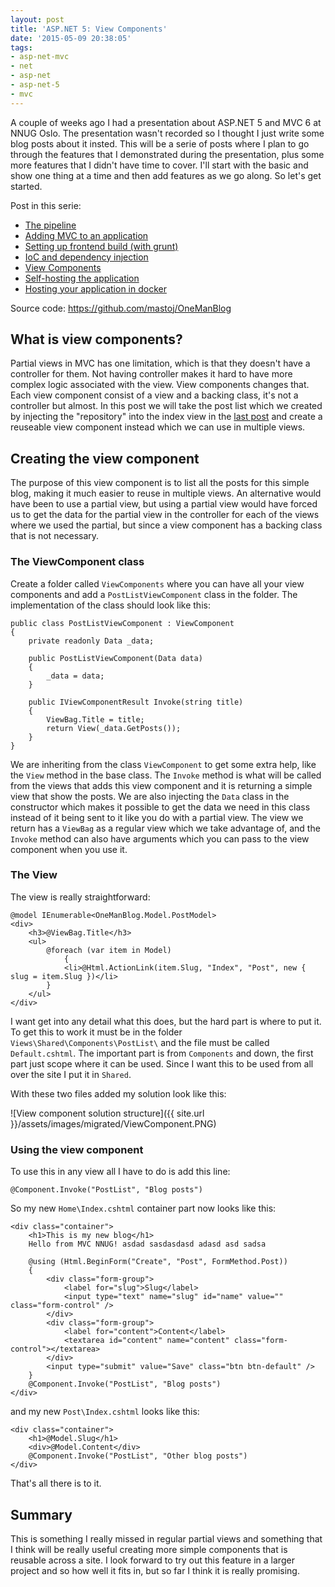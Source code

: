 ```yaml
---
layout: post
title: 'ASP.NET 5: View Components'
date: '2015-05-09 20:38:05'
tags:
- asp-net-mvc
- net
- asp-net
- asp-net-5
- mvc
---
```


A couple of weeks ago I had a presentation about ASP.NET 5 and MVC 6 at NNUG Oslo. The presentation wasn't recorded so I thought I just write some blog posts about it insted. This will be a serie of posts where I plan to go through the features that I demonstrated during the presentation, plus some more features that I didn't have time to cover. I'll start with the basic and show one thing at a time and then add features as we go along. So let's get started.

Post in this serie:

* [The pipeline](http://blog.tomasjansson.com/asp-net-5-the-pipeline/)
* [Adding MVC to an application](http://blog.tomasjansson.com/asp-net-5-adding-mvc-to-an-application)
* [Setting up frontend build (with grunt)](http://blog.tomasjansson.com/asp-net-5-setting-up-frontend-build-with-grunt/)
* [IoC and dependency injection](http://blog.tomasjansson.com/asp-net-5-ioc-and-dependency-injection/)
* [View Components](http://blog.tomasjansson.com/asp-net-5-view-components/)
* [Self-hosting the application](http://blog.tomasjansson.com/asp-net-5-self-hosting-the-application/)
* [Hosting your application in docker](http://blog.tomasjansson.com/asp-net-5-hosting-your-application-in-docker/)

Source code: https://github.com/mastoj/OneManBlog

## What is view components?

Partial views in MVC has one limitation, which is that they doesn't have a controller for them. Not having controller makes it hard to have more complex logic associated with the view. View components changes that. Each view component consist of a view and a backing class, it's not a controller but almost. In this post we will take the post list which we created by injecting the "repository" into the index view in the [last post](http://blog.tomasjansson.com/asp-net-5-ioc-and-dependency-injection/) and create a reuseable view component instead which we can use in multiple views.

## Creating the view component

The purpose of this view component is to list all the posts for this simple blog, making it much easier to reuse in multiple views. An alternative would have been to use a partial view, but using a partial view would have forced us to get the data for the partial view in the controller for each of the views where we used the partial, but since a view component has a backing class that is not necessary.

### The ViewComponent class

Create a folder called `ViewComponents` where you can have all your view components and add a `PostListViewComponent` class in the folder. The implementation of the class should look like this: 

    public class PostListViewComponent : ViewComponent
    {
        private readonly Data _data;

        public PostListViewComponent(Data data)
        {
            _data = data;
        }

        public IViewComponentResult Invoke(string title)
        {
            ViewBag.Title = title;
            return View(_data.GetPosts());
        }
    }

We are inheriting from the class `ViewComponent` to get some extra help, like the `View` method in the base class. The `Invoke` method is what will be called from the views that adds this view component and it is returning a simple view that show the posts. We are also injecting the `Data` class in the constructor which makes it possible to get the data we need in this class instead of it being sent to it like you do with a partial view. The view we return has a `ViewBag` as a regular view which we take advantage of, and the `Invoke` method can also have arguments which you can pass to the view component when you use it.

### The View

The view is really straightforward:

    @model IEnumerable<OneManBlog.Model.PostModel>
    <div>
        <h3>@ViewBag.Title</h3>
        <ul>
            @foreach (var item in Model)
                {
                <li>@Html.ActionLink(item.Slug, "Index", "Post", new { slug = item.Slug })</li>
            }
        </ul>
    </div>

I want get into any detail what this does, but the hard part is where to put it. To get this to work it must be in the folder `Views\Shared\Components\PostList\` and the file must be called `Default.cshtml`. The important part is from `Components` and down, the first part just scope where it can be used. Since I want this to be used from all over the site I put it in `Shared`. 

With these two files added my solution look like this:

![View component solution structure]({{ site.url }}/assets/images/migrated/ViewComponent.PNG)

### Using the view component

To use this in any view all I have to do is add this line:

    @Component.Invoke("PostList", "Blog posts")        

So my new `Home\Index.cshtml` container part now looks like this:

    <div class="container">
        <h1>This is my new blog</h1>
        Hello from MVC NNUG! asdad sasdasdasd adasd asd sadsa

        @using (Html.BeginForm("Create", "Post", FormMethod.Post))
        {
            <div class="form-group">
                <label for="slug">Slug</label>
                <input type="text" name="slug" id="name" value="" class="form-control" />
            </div>
            <div class="form-group">
                <label for="content">Content</label>
                <textarea id="content" name="content" class="form-control"></textarea>
            </div>
            <input type="submit" value="Save" class="btn btn-default" />
        }
        @Component.Invoke("PostList", "Blog posts")        
    </div>

and my new `Post\Index.cshtml` looks like this:

    <div class="container">
        <h1>@Model.Slug</h1>
        <div>@Model.Content</div>
        @Component.Invoke("PostList", "Other blog posts")
    </div>

That's all there is to it. 

## Summary

This is something I really missed in regular partial views and something that I think will be really useful creating more simple components that is reusable across a site. I look forward to try out this feature in a larger project and so how well it fits in, but so far I think it is really promising.